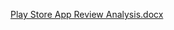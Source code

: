 [Play Store App Review Analysis.docx](https://github.com/Toyajkumar/Project-on-play-Store-app-review-analysis/files/10389056/Play.Store.App.Review.Analysis.docx)
